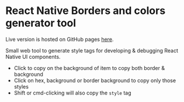 # React Native Borders and colors generator tool

Live version is hosted on GitHub pages [here](https://joonakeskitalo.github.io/rn-borders-and-colors/).

Small web tool to generate style tags for developing & debugging React Native UI components.

- Click to copy on the background of item to copy both border & background
- Click on hex, background or border background to copy only those styles
- Shift or cmd-clicking will also copy the `style` tag